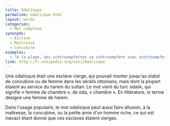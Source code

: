 ```yaml
---
title: Odalisque
permalink: odalisque.html
layout: words
categories:
  - Mot complexe
synonyms:
  - Esclave
  - Maitresse
  - Concubine
examples:
  - "A la plage, des schtroumpfettes se schtroumpfent avec schtroumpferie (traduction de l'auteur : des odalisques se pavanent avec ostentation). (cf. Histoires)"
link: http://fr.wikipedia.org/wiki/Odalisque
---
```


Une odalisque était une esclave vierge, qui pouvait monter jusqu'au statut de concubine ou de femme dans les sérails ottomans, mais dont la plupart étaient au service du harem du sultan. Le mot vient du turc odal&#305;k, qui signifie « femme de chambre », de oda, « chambre ». En littérature, le terme désigne une femme de harem.

Dans l'usage populaire, le mot odalisque peut aussi faire allusion, à la maîtresse, la concubine, ou la petite amie d'un homme riche, ce qui est inexact étant donné que ces esclaves étaient vierges.

